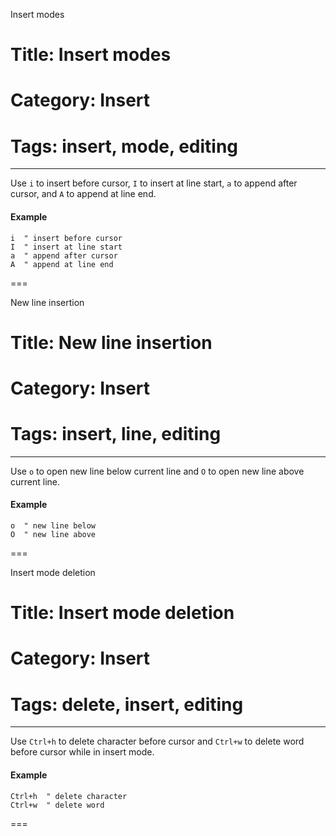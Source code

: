 Insert modes
# Title: Insert modes
# Category: Insert
# Tags: insert, mode, editing
---
Use `i` to insert before cursor, `I` to insert at line start, `a` to append after cursor, and `A` to append at line end.

#### Example

```vim
i  " insert before cursor
I  " insert at line start
a  " append after cursor
A  " append at line end
```
===

New line insertion
# Title: New line insertion
# Category: Insert
# Tags: insert, line, editing
---
Use `o` to open new line below current line and `O` to open new line above current line.

#### Example

```vim
o  " new line below
O  " new line above
```
===

Insert mode deletion
# Title: Insert mode deletion
# Category: Insert
# Tags: delete, insert, editing
---
Use `Ctrl+h` to delete character before cursor and `Ctrl+w` to delete word before cursor while in insert mode.

#### Example

```vim
Ctrl+h  " delete character
Ctrl+w  " delete word
```
===

